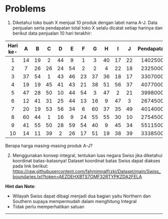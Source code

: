 # Problems

1. Diketahui toko buah X menjual 10 produk dengan label nama A-J. Data penjualan serta pendapatan total toko X selalu dicatat setiap harinya dan berikut data penjualan 10 hari terakhir:

| Hari ke- | A | B | C | D | E | F | G | H | I | J | Pendapatan |
|:---------:|:---:|:---:|:---:|:---:|:---:|:---:|:---:|:---:|:---:|:---:|:------------:|
|1|14|19|2|44|9|1|3|40|17|22|1402500|
|2|7|26|26|24|54|2|2|4|22|18|2325000|
|3|37|54|1|43|46|23|37|36|18|17|3307000|
|4|19|19|45|41|43|21|38|51|56|37|4077000|
|5|47|28|50|10|44|54|3|47|2|21|3998000|
|6|12|41|31|25|44|13|16|9|47|3|2674500|
|7|20|19|53|56|34|6|60|37|35|49|4014000|
|8|60|44|1|16|9|24|55|55|30|10|2754500|
|9|41|55|50|28|59|54|40|9|45|34|5511500|
|10|14|11|39|2|26|17|51|19|38|39|3338500|

Berapa harga masing-masing produk A-J?

2. Menggunakan konsep integral, tentukan luas negara Swiss jika diketahui koordinat batas-batasnya!
Dataset koordinat batas Swiss dapat diakses pada link berikut: https://raw.githubusercontent.com/fahmimnalfrzki/Dataset/main/Swiss_boundaries.txt?token=AEZDEHXBTS7OMF32RTYPKZDA2FELA

**Hint dan Note**:
- Wilayah Swiss dapat dibagi menjadi dua bagian yaitu Northern dan Southern supaya mempermudah dalam menghitung Integral
- Tidak perlu memperhatikan satuan

---

